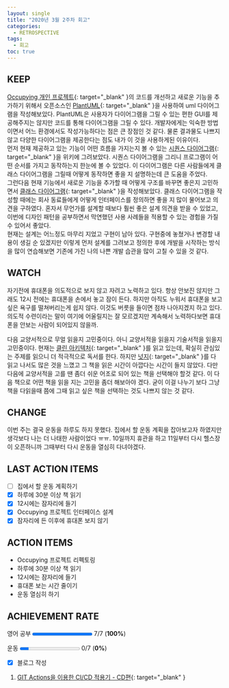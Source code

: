 ```yaml
---
layout: single
title: "2020년 3월 2주차 회고"
categories:
  - RETROSPECTIVE
tags:
  - 회고
toc: true
---
```


## KEEP

[Occupying 개인 프로젝트](https://github.com/veluxer62/occupying){: target="\_blank" }의 코드를 개선하고 새로운 기능을 추가하기 위해서 오픈소스인 [PlantUML](https://plantuml.com/){: target="\_blank" }을 사용하여 uml 다이어그램을 작성해보았다. PlantUML은 사용자가 다이어그램을 그릴 수 있는 편한 GUI를 제공해주지는 않지만 코드를 통해 다이어그램을 그릴 수 있다. 개발자에게는 익숙한 방법이면서 어느 환경에서도 작성가능하다는 점은 큰 장점인 것 같다. 물론 결과물도 나쁘지 않고 다양한 다이어그램을 제공한다는 점도 내가 이 것을 사용하게된 이유이다. <br/>
먼저 현재 제공하고 있는 기능이 어떤 흐름을 가지는지 볼 수 있는 [시퀀스 다이어그램](https://github.com/veluxer62/occupying/wiki/%EC%8B%9C%ED%80%80%EC%8A%A4-%EB%8B%A4%EC%9D%B4%EC%96%B4%EA%B7%B8%EB%9E%A8){: target="\_blank" }을 위키에 그려보았다. 시퀀스 다이어그램을 그리니 프로그램이 어떤 순서를 가지고 동작하는지 한눈에 볼 수 있었다. 이 다이어그램은 다른 사람들에게 클래스 다이어그램을 그릴때 어떻게 동작하면 좋을 지 설명하는데 큰 도움을 주었다. <br/>
그런다음 현재 기능에서 새로운 기능을 추가할 때 어떻게 구조를 바꾸면 좋은지 고민하면서 [클래스 다이어그램](https://github.com/veluxer62/occupying/wiki/%ED%81%B4%EB%9E%98%EC%8A%A4-%EB%8B%A4%EC%9D%B4%EC%96%B4%EA%B7%B8%EB%9E%A8){: target="\_blank" }을 작성해보았다. 클래스 다이어그램을 작성할 때에는 회사 동료들에게 어떻게 인터페이스를 정의하면 좋을 지 많이 물어보고 의견을 구하였다. 혼자서 무언가를 설계할 때보다 훨씬 좋은 설계 의견을 받을 수 있었고, 이번에 디자인 패턴을 공부하면서 막연했던 사용 사례들을 적용할 수 있는 경험을 가질 수 있어서 좋았다. <br/>
현재는 설계는 어느정도 마무리 지었고 구현이 남아 있다. 구현중에 놓쳤거나 변경할 내용이 생길 순 있겠지만 이렇게 먼저 설계를 그려보고 정의한 후에 개발을 시작하는 방식을 많이 연습해보면 기존에 가진 나의 나쁜 개발 습관을 많이 고칠 수 있을 것 같다.

## WATCH

자기전에 휴대폰을 의도적으로 보지 않고 자려고 노력하고 있다. 항상 안보진 않지만 그래도 12시 전에는 휴대폰을 손에서 놓고 잠이 든다. 하지만 아직도 누워서 휴대폰을 보고 싶은 욕구를 떨쳐버리는게 쉽지 않다. 이것도 버릇을 들이면 점차 나아지겠지 하고 있다. 의도적 수련이라는 말이 여기에 어울릴지는 잘 모르겠지만 계속해서 노력하다보면 휴대폰을 안보는 사람이 되어있지 않을까.

다음 교양서적으로 무얼 읽을지 고민중이다. 아니 교양서적을 읽을지 기술서적을 읽을지 고민중이다. 현재는 [클린 아키텍처](http://www.kyobobook.co.kr/product/detailViewKor.laf?ejkGb=KOR&mallGb=KOR&barcode=9788966262472&orderClick=LEa&Kc=){: target="\_blank" }를 읽고 있는데, 확실히 관심있는 주제를 읽으니 더 적극적으로 독서를 한다. 하지만 [넛지](http://www.kyobobook.co.kr/product/detailViewKor.laf?ejkGb=KOR&mallGb=KOR&barcode=9788901227542&orderClick=LAG&Kc=){: target="\_blank" }를 다 읽고 나서도 많은 것을 느꼈고 그 책을 읽은 시간이 아깝다는 시간이 들지 않았다. 다만 다음에 교양서적을 고를 땐 좀더 쉬운 어조로 되어 있는 책을 선택해야 할것 같다. 이 다음 책으로 어떤 책을 읽을 지는 고민을 좀더 해보아야 겠다. 굳이 이걸 나누기 보다 그냥 책을 다읽을때 쯤에 그때 읽고 싶은 책을 선택하는 것도 나쁘지 않는 것 같다.

## CHANGE

이번 주는 결국 운동을 하루도 하지 못했다. 집에서 할 운동 계획을 잡아보고자 하였지만 생각보다 나는 더 나태한 사람이었다 ㅠㅠ. 10일까지 휴관을 하고 11일부터 다시 헬스장이 오픈하니까 그때부터 다시 운동을 열심히 다녀야겠다.

## LAST ACTION ITEMS

- [ ] 집에서 할 운동 계획하기
- [x] 하루에 30분 이상 책 읽기
- [x] 12시에는 잠자리에 들기
- [x] Occupying 프로젝트 인터페이스 설계
- [x] 잠자리에 든 이후에 휴대폰 보지 않기

## ACTION ITEMS

- Occupying 프로젝트 리펙토링
- 하루에 30분 이상 책 읽기
- 12시에는 잠자리에 들기
- 휴대폰 보는 시간 줄이기
- 운동 열심히 하기

## ACHIEVEMENT RATE

영어 공부
<progress value="7" max="7"></progress>
7/7 (<b>100%</b>)

운동
<progress value="1" max="7"></progress>
0/7 (<b>0%</b>)

- [x] 블로그 작성

1. [GIT Actions을 이용한 CI/CD 적용기 - CD편](/tutorials/tutorial-of-continuous-deployment-with-git-actions/){: target="\_blank" }
